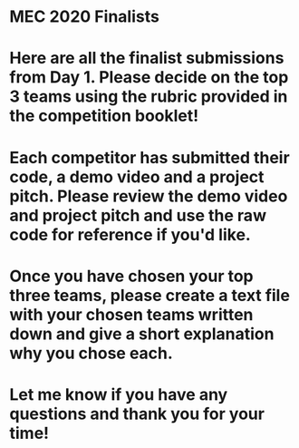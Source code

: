 # MEC 2020 Finalists

# Here are all the finalist submissions from Day 1. Please decide on the top 3 teams using the rubric provided in the competition booklet!
# Each competitor has submitted their code, a demo video and a project pitch. Please review the demo video and project pitch and use the raw code for reference if you'd like.
# Once you have chosen your top three teams, please create a text file with your chosen teams written down and give a short explanation why you chose each.

# Let me know if you have any questions and thank you for your time!
